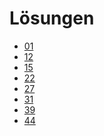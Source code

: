 Lösungen
========

- [01](01.md) <!-- OK -->
- [12](12.md) <!-- OK -->
- [15](15.md) <!-- OK -->
- [22](22.md) <!-- OK -->
- [27](27.md) <!-- OK -->
- [31](31.md) <!-- OK -->
- [39](39.md) <!-- OK -->
- [44](44.md) <!-- OK -->
